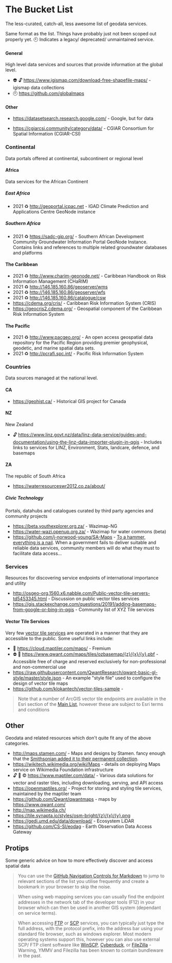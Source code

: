 # The Bucket List

The less-curated, catch-all, less awesome list of geodata services.

Same format as the list. Things have probably just not been scoped out properly yet. :clock10: Indicates a legacy/ deprecated/ unmaintained service.

#### General

High level data services and sources that provide information at the global level.

- :alien: :unlock: https://www.igismap.com/download-free-shapefile-maps/ - igismap data collections
- :clock10: https://github.com/globalmaps

#### Other

- https://datasetsearch.research.google.com/ - Google, but for data

- https://cgiarcsi.community/category/data/ - CGIAR Consortium for Spatial Information (CGIAR-CSI)

### Continental

Data portals offered at continental, subcontinent or regional level

#### Africa

Data services for the African Continent

##### East Africa

- 2021 :recycle: http://geoportal.icpac.net - IGAD Climate Prediction and Applications Centre GeoNode instance

##### Southern Africa

- 2021 :recycle: https://sadc-gip.org/ - Southern African Development Community Groundwater Information Portal GeoNode Instance. Contains links and references to multiple related groundwater databases and platforms

#### The Caribbean

- 2021 :recycle: http://www.charim-geonode.net/ - Caribbean Handbook on Risk Information Management (CHaRIM)
- 2021 :recycle: http://146.185.160.86/geoserver/wms
- 2021 :recycle: http://146.185.160.86/geoserver/wfs
- 2021 :recycle: http://146.185.160.86/catalogue/csw
- https://cdema.org/cris/ - Caribbean Risk Information System (CRIS)
- https://geocris2.cdema.org/ - Geospatial component of the Caribbean Risk Information System

#### The Pacific

- 2021 :recycle: http://www.pacgeo.org/ - An open access geospatial data repository for the Pacific Region providing premier geophysical, geodetic, and marine spatial data sets.
- 2021 :recycle: http://pcrafi.spc.int/ - Pacific Risk Information System

### Countries

Data sources managed at the national level.

#### CA

- https://geohist.ca/ - Historical GIS project for Canada

#### NZ

New Zealand

- :unlock: https://www.linz.govt.nz/data/linz-data-service/guides-and-documentation/using-the-linz-data-importer-plugin-in-qgis - Includes links to services for LINZ, Environment, Stats, landcare, defence, and basemaps

#### ZA

The republic of South Africa

- https://waterresourceswr2012.co.za/about/

##### Civic Technology

Portals, datahubs and catalogues curated by third party agencies and community projects

- https://beta.youthexplorer.org.za/ - Wazimap-NG
- https://water-wazi.openup.org.za/ - Wazimap for water commons (beta)
- https://github.com/j-norwood-young/SA-Maps - [To a hammer, everything is a nail](https://en.wikipedia.org/wiki/Law_of_the_instrument). When a government fails to deliver suitable and reliable data services, community members will do what they must to facilitate data access...

### Services

Resources for discovering service endpoints of international importance and utility

- http://osgeo-org.1560.x6.nabble.com/Public-vector-tile-servers-td5453345.html - Discussion on public vector tiles services
- https://gis.stackexchange.com/questions/20191/adding-basemaps-from-google-or-bing-in-qgis - Community list of XYZ Tile services

#### Vector Tile Services

Very few [vector tile services](https://en.wikipedia.org/wiki/Vector_tiles) are operated in a manner that they are accessible to the public. Some useful links include:

- :money_with_wings: https://cloud.maptiler.com/maps/ - Fremium
- :no_entry: :icecream: https://www.qwant.com/maps/tiles/ozbasemap/{z}/{x}/{y}.pbf - Accessible free of charge and reserved exclusively for non-professional and non-commercial use
- https://raw.githubusercontent.com/QwantResearch/qwant-basic-gl-style/master/style.json - An example "style file" used to configure the design of vector tile maps
- https://github.com/klokantech/vector-tiles-sample -

> Note that a number of ArcGIS vector tile endpoints are available in the Esri section of the [Main List](readme.md#esri), however these are subject to Esri terms and conditions

## Other

Geodata and related resources which don't quite fit any of the above categories.

- http://maps.stamen.com/ - Maps and designs by Stamen. fancy enough that the [Smithsonian added it to their permanent collection](https://www.si.edu/newsdesk/releases/watercolor-maptiles-website-enters-permanent-collection-cooper-hewitt).
- https://wikitech.wikimedia.org/wiki/Maps - details on deploying Maps service on Wikimedia Foundation infrastructure
- :unlock: :money_with_wings: :copyright: https://www.maptiler.com/data/ - Various data solutions for vector and raster tiles, including downloading, serving, and API access
- https://openmaptiles.org/ - Project for storing and styling tile services, maintained by the maptiler team
- https://github.com/Qwant/qwantmaps - maps by https://www.qwant.com/
- http://map.wikimedia.ch/
- https://tile.synapta.io/styles/osm-bright/{z}/{x}/{y}.png
- https://gedi.umd.edu/data/download/ - Ecosystem LiDAR
- https://github.com/CS-SI/eodag - Earth Observation Data Access Gateway

## Protips

Some generic advice on how to more effectively discover and access spatial data

> You can use the [GitHub Navigation Controls for Markdown](https://github.com/isaacs/github/issues/215#issuecomment-807688648) to jump to relevant sections of the list you utilise frequently and create a bookmark in your browser to skip the noise.

> When using web mapping services you can usually find the endpoint addresses in the network tab of the developer tools (F12) in your browser which can then be used in another GIS system (dependant on service terms).

> When accessing [FTP](https://en.wikipedia.org/wiki/File_Transfer_Protocol) or [SCP](https://en.wikipedia.org/wiki/Secure_Copy_Protocol) services, you can typically just type the full address, with the protocol prefix, into the address bar using your standard file browser, such as windows explorer. Most modern operating systems support this, however you can also use external SCP/ FTP client software like [WinSCP](https://winscp.net), [Cyberduck](https://cyberduck.io/), or [FileZilla](https://portableapps.com/apps/internet/filezilla_portable) - Warning, YMMV and Filezilla has been known to contain bundleware in the past.
